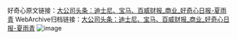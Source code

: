 好奇心原文链接：[大公司头条：迪士尼、宝马、百威财报_商业_好奇心日报-夏雨青](https://www.qdaily.com/articles/9284.html)
WebArchive归档链接：[大公司头条：迪士尼、宝马、百威财报_商业_好奇心日报-夏雨青](http://web.archive.org/web/20190623153952/https://www.qdaily.com/articles/9284.html)
![image](http://ww3.sinaimg.cn/large/007d5XDply1g3veyyu8vjj30u03mkkjl)
